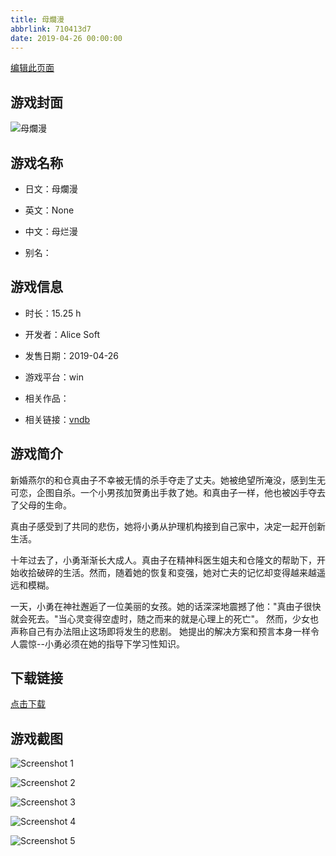 ```yaml
---
title: 母爛漫
abbrlink: 710413d7
date: 2019-04-26 00:00:00
---
```

[编辑此页面](https://github.com/ACG-3/ADV3-source/blob/main/source/_posts/games/%E6%AF%8D%E7%88%9B%E6%BC%AB.md)

## 游戏封面

![母爛漫](https://pan.timero.xyz/d/onedrive/img_lib_001/%E6%AF%8D%E7%88%9B%E6%BC%AB_cover.avif)


## 游戏名称

- 日文：母爛漫
- 英文：None
- 中文：母烂漫

- 别名：


## 游戏信息

- 时长：15.25 h
- 开发者：Alice Soft
- 发售日期：2019-04-26
- 游戏平台：win
- 相关作品：

- 相关链接：[vndb](https://vndb.org/v25144)


## 游戏简介

新婚燕尔的和仓真由子不幸被无情的杀手夺走了丈夫。她被绝望所淹没，感到生无可恋，企图自杀。一个小男孩加贺勇出手救了她。和真由子一样，他也被凶手夺去了父母的生命。

真由子感受到了共同的悲伤，她将小勇从护理机构接到自己家中，决定一起开创新生活。

十年过去了，小勇渐渐长大成人。真由子在精神科医生姐夫和仓隆文的帮助下，开始收拾破碎的生活。然而，随着她的恢复和变强，她对亡夫的记忆却变得越来越遥远和模糊。

一天，小勇在神社邂逅了一位美丽的女孩。她的话深深地震撼了他："真由子很快就会死去。"当心灵变得空虚时，随之而来的就是心理上的死亡"。
然而，少女也声称自己有办法阻止这场即将发生的悲剧。
她提出的解决方案和预言本身一样令人震惊--小勇必须在她的指导下学习性知识。




## 下载链接

[点击下载](https://pan.timero.xyz/onedrive/adv_lib_001/%E6%AF%8D%E7%88%9B%E6%BC%AB)


## 游戏截图


![Screenshot 1](https://pan.timero.xyz/d/onedrive/img_lib_001/%E6%AF%8D%E7%88%9B%E6%BC%AB_Screenshot_1.avif)

![Screenshot 2](https://pan.timero.xyz/d/onedrive/img_lib_001/%E6%AF%8D%E7%88%9B%E6%BC%AB_Screenshot_2.avif)

![Screenshot 3](https://pan.timero.xyz/d/onedrive/img_lib_001/%E6%AF%8D%E7%88%9B%E6%BC%AB_Screenshot_3.avif)

![Screenshot 4](https://pan.timero.xyz/d/onedrive/img_lib_001/%E6%AF%8D%E7%88%9B%E6%BC%AB_Screenshot_4.avif)

![Screenshot 5](https://pan.timero.xyz/d/onedrive/img_lib_001/%E6%AF%8D%E7%88%9B%E6%BC%AB_Screenshot_5.avif)

